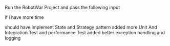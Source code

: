 
Run the RobotWar Project and pass the following input

if i have more time

should have implement State and Strategy pattern 
added more Unit And Integration Test and performance Test
added better exception handling and logging 